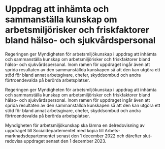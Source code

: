 # Uppdrag att inhämta och sammanställa kunskap om arbetsmiljörisker och friskfaktorer bland hälso- och sjukvårdspersonal

Regeringen ger Myndigheten för arbetsmiljökunskap i uppdrag att inhämta och sammanställa kunskap om arbetsmiljörisker och friskfaktorer bland hälso- och sjukvårdspersonal. Inom ramen för uppdraget ingår även att sprida resultaten av den sammanställda kunskapen så att den kan utgöra ett stöd för bland annat arbetsgivare, chefer, skyddsombud och andra förtroendevalda på berörda arbetsplatser.

Regeringen ger Myndigheten för arbetsmiljökunskap i uppdrag att inhämta och sammanställa kunskap om arbetsmiljörisker och friskfaktorer bland hälso- och sjukvårdspersonal. Inom ramen för uppdraget ingår även att sprida resultaten av den sammanställda kunskapen så att den kan utgöra ett stöd för bland annat arbetsgivare, chefer, skyddsombud och andra förtroendevalda på berörda arbetsplatser.

Myndigheten för arbetsmiljökunskap ska lämna en delredovisning av uppdraget till Socialdepartementet med kopia till Arbets-marknadsdepartementet senast den 1 december 2022 och därefter slut-redovisa uppdraget senast den 1 december 2023.
